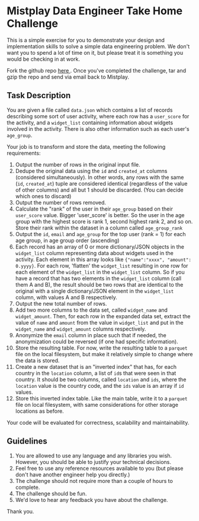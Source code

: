 # Mistplay Data Engineer Take Home Challenge

This is a simple exercise for you to demonstrate your design and implementation skills
to solve a simple data engineering problem.  We don't want you to spend
a lot of time on it, but please treat it is something you would be checking in at 
work.

Fork the github repo [ here ](https://github.com/Mistplay/DataEngineerTakeHomeChallenge). Once you've completed the 
challenge, tar and gzip the repo and send via email back to Mistplay.

## Task Description

You are given a file called `data.json` which contains a list of records describing some sort of 
user activity, where each row has a `user_score` for the activity, and a `widget_list` containing information
about widgets involved in the activity.  There is also other information such as each user's `age_group`.

Your job is to transform and store the data, meeting the following requirements:

1. Output the number of rows in the original input file.
2. Dedupe the original data using the `id` and `created_at` columns (considered simultaneously).  In other words,
any rows with the same (`id`, `created_at`) tuple are considered identical (regardless of the value of other columns)
and all but 1 should be discarded.  (You can decide which ones to discard)
3. Output the number of rows removed.
4. Calculate the "rank" of the user in their `age_group` based on their `user_score` value.  Bigger 'user_score'
is better.  So the user in the age group with the highest score is rank 1, second highest rank 2, and so on.
Store their rank within the dataset in a column called `age_group_rank`
5. Output the `id`, `email` and `age_group` for the top user (rank = 1) for each age group, in age group order (ascending)
6. Each record has an array of 0 or more dictionary/JSON objects in the `widget_list` column representing data about widgets
used in the activity.   Each element in this array looks like `{"name":"xxxx", "amount": 0.yyyy}`.  For each row,
'flatten' the `widget_list` resulting in one row for each element of the `widget_list` in the `widget_list` column.  So if you
have a record that has two elements in the `widget_list` column (call them A and B), the result should be two rows that are 
identical to the original with a single dictionary/JSON element in the `widget_list` column, with values A and B respectively.
7. Output the new total number of rows.
8. Add two more columns to the data set, called `widget_name` and `widget_amount`.  Then, for each row in the expanded data set,
extract the value of `name` and `amount` from the value in `widget_list` and put in the `widget_name` and `widget_amount` columns
respectively.
9. Anonymize the `email` column in place such that if needed, the anonymization could be reversed (if one had specific information).
10. Store the resulting table.  For now, write the resulting table to a `parquet` file on the local filesystem, but
make it relatively simple to change where the data is stored.
11. Create a new dataset that is an "inverted index" that has, for each country in the `location` column, a list of `id`s
that were seen in that country.  It should be two columns, called `location` and `ids`, where the `location` value
is the country code, and the `ids` value is an array if `id` values.
12. Store this inverted index table.  Like the main table, write it to a `parquet` file on local filesystem, with
same considerations for other storage locations as before.

Your code will be evaluated for correctness, scalability and maintainability.

## Guidelines

1. You are allowed to use any language and any libraries you wish. However, you should be able to justify your technical decisions.
2. Feel free to use any reference resources available to you (but please don't have another engineer help you directly.)
3. The challenge should not require more than a couple of hours to complete.
4. The challenge should be fun.
5. We'd love to hear any feedback you have about the challenge.

Thank you.
